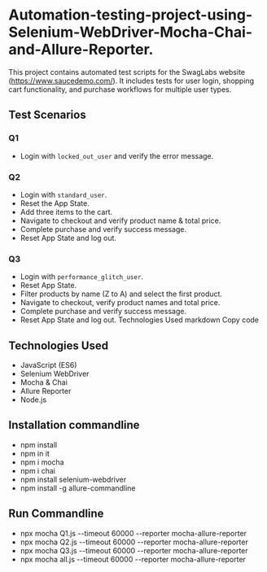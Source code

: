 # Automation-testing-project-using-Selenium-WebDriver-Mocha-Chai-and-Allure-Reporter.
This project contains automated test scripts for the SwagLabs website (https://www.saucedemo.com/).  It includes tests for user login, shopping cart functionality, and purchase workflows for multiple user types.
## Test Scenarios

### Q1
- Login with `locked_out_user` and verify the error message.

### Q2
- Login with `standard_user`.
- Reset the App State.
- Add three items to the cart.
- Navigate to checkout and verify product name & total price.
- Complete purchase and verify success message.
- Reset App State and log out.

### Q3
- Login with `performance_glitch_user`.
- Reset App State.
- Filter products by name (Z to A) and select the first product.
- Navigate to checkout, verify product names and total price.
- Complete purchase and verify success message.
- Reset App State and log out.
Technologies Used
markdown
Copy code
## Technologies Used
- JavaScript (ES6)
- Selenium WebDriver
- Mocha & Chai
- Allure Reporter
- Node.js
## Installation commandline
- npm install
- npm in it
- npm i mocha
- npm i chai
- npm install selenium-webdriver 
- npm install -g allure-commandline
## Run Commandline
- npx mocha Q1.js --timeout 60000 --reporter mocha-allure-reporter
- npx mocha Q2.js --timeout 60000 --reporter mocha-allure-reporter
- npx mocha Q3.js --timeout 60000 --reporter mocha-allure-reporter
- npx mocha all.js --timeout 60000 --reporter mocha-allure-reporter
